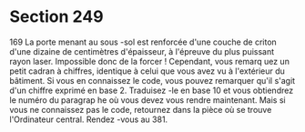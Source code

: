 # Section 249

169
La porte menant au sous -sol est renforcée d'une couche de criton
d'une dizaine de centimètres d'épaisseur, à l'épreuve du plus
puissant rayon laser. Impossible donc de la forcer ! Cependant,
vous remarq uez un petit cadran à chiffres, identique à celui que
vous avez vu à l'extérieur du bâtiment. Si vous en connaissez le
code, vous pouvez remarquer qu'il s'agit d'un chiffre exprimé en
base 2. Traduisez -le en base 10 et vous obtiendrez le numéro du
paragrap he où vous devez vous rendre maintenant. Mais si vous
ne connaissez pas le code, retournez dans la pièce où se trouve
l'Ordinateur central. Rendez -vous au 381.